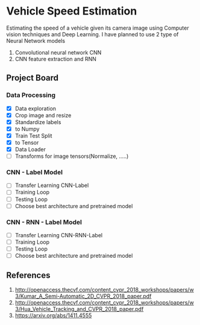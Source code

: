 # Vehicle Speed Estimation
Estimating the speed of a vehicle given its camera image using Computer vision techniques and Deep Learning.
I have planned to use 2 type of Neural Network models
1. Convolutional neural network CNN
2. CNN feature extraction and RNN

## Project Board
### Data Processing
- [x] Data exploration
- [x] Crop image and resize 
- [x] Standardize labels
- [x] to Numpy
- [x] Train Test Split
- [x]  to Tensor
- [x]  Data Loader
- [ ] Transforms for image tensors(Normalize, .....)

### CNN - Label Model
- [ ] Transfer Learning CNN-Label
- [ ] Training Loop 
- [ ] Testing Loop
- [ ] Choose best architecture and pretrained model

### CNN - RNN - Label Model
- [ ] Transfer Learning CNN-RNN-Label
- [ ] Training Loop 
- [ ] Testing Loop
- [ ] Choose best architecture and pretrained model

## References
1. http://openaccess.thecvf.com/content_cvpr_2018_workshops/papers/w3/Kumar_A_Semi-Automatic_2D_CVPR_2018_paper.pdf
2. http://openaccess.thecvf.com/content_cvpr_2018_workshops/papers/w3/Hua_Vehicle_Tracking_and_CVPR_2018_paper.pdf
3. https://arxiv.org/abs/1411.4555
